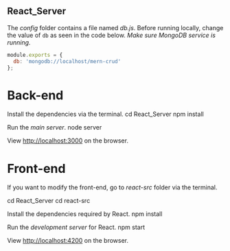 ## React_Server

The *config* folder contains a file named *db.js*. Before running locally, change the value of `db` as seen in the code below. *Make sure MongoDB service is running.*
```js
module.exports = {
  db: 'mongodb://localhost/mern-crud'
};
```

# Back-end
Install the dependencies via the terminal.
cd React_Server
npm install

Run the *main server*.
node server

View [http://localhost:3000](http://localhost:3000) on the browser.

# Front-end
If you want to modify the front-end, go to *react-src* folder via the terminal.

cd React_Server
cd react-src


Install the dependencies required by React.
npm install


Run the *development server* for React.
npm start


View [http://localhost:4200](http://localhost:4200) on the browser.



